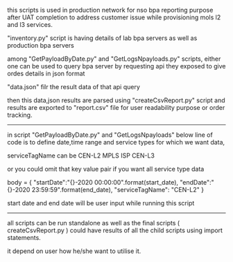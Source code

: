 this scripts is used in production network for nso bpa reporting purpose after UAT completion to address customer issue while provisioning mols l2 and l3 services.



"inventory.py" script is having details of lab bpa servers as well as production bpa servers


among "GetPayloadByDate.py" and "GetLogsNpayloads.py" scripts, either one can be used to query bpa server by requesting api they exposed to give ordes details in json format


"data.json" filr the result data of that api query


then this data,json results are parsed  using "createCsvReport.py" script and results are exported to "report.csv" file for user readability purpose or order tracking.


------------------------

in script "GetPayloadByDate.py" and "GetLogsNpayloads" below line of code is to define date,time range and  service types for which we want data,

serviceTagName can be 
CEN-L2
MPLS
ISP
CEN-L3

or you could omit that key value pair if you want all service type data 



body = {
        "startDate":"{}-2020 00:00:00".format(start_date),
        "endDate":"{}-2020 23:59:59".format(end_date),
	"serviceTagName": "CEN-L2"
    }
    
    
start date and end date will be user input while running this script


-----

all scripts can be run standalone as well as the final scripts ( createCsvReport.py ) could have results of all the child scripts
using import statements.

it depend on user how he/she want to utilise it.


    
